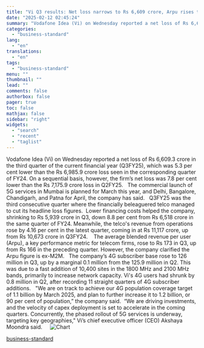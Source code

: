 ```yaml
---
title: "Vi Q3 results: Net loss narrows to Rs 6,609 crore, Arpu rises to Rs 173"
date: "2025-02-12 02:45:24"
summary: "Vodafone Idea (Vi) on Wednesday reported a net loss of Rs 6,609.3 crore in the third quarter of the current financial year (Q3FY25), which was 5.3 per cent lower than the Rs 6,985.9 crore loss seen in the corresponding quarter of FY24. On a sequential basis, however, the firm’s net..."
categories:
  - "business-standard"
lang:
  - "en"
translations:
  - "en"
tags:
  - "business-standard"
menu: ""
thumbnail: ""
lead: ""
comments: false
authorbox: false
pager: true
toc: false
mathjax: false
sidebar: "right"
widgets:
  - "search"
  - "recent"
  - "taglist"
---
```


Vodafone Idea (Vi) on Wednesday reported a net loss of Rs 6,609.3 crore in the third quarter of the current financial year (Q3FY25), which was 5.3 per cent lower than the Rs 6,985.9 crore loss seen in the corresponding quarter of FY24. On a sequential basis, however, the firm’s net loss was 7.8 per cent lower than the Rs 7,175.9 crore loss in Q2FY25.
 
The commercial launch of 5G services in Mumbai is planned for March this year, and Delhi, Bangalore, Chandigarh, and Patna for April, the company has said.
 
Q3FY25 was the third consecutive quarter where the financially beleaguered telco managed to cut its headline loss figures. 
Lower financing costs helped the company, shrinking to Rs 5,939 crore in Q3, down 8.8 per cent from Rs 6,518 crore in the same quarter of FY24. Meanwhile, the telco's revenue from operations rose by 4.16 per cent in the latest quarter, coming in at Rs 11,117 crore, up from Rs 10,673 crore in Q3FY24. 
 
The average blended revenue per user (Arpu), a key performance metric for telecom firms, rose to Rs 173 in Q3, up from Rs 166 in the preceding quarter. However, the company clarified the Arpu figure is ex-M2M.
 
The company’s 4G subscriber base rose to 126 million in Q3, up by a marginal 0.1 million from the 125.9 million in Q2. This was due to a fast addition of 10,400 sites in the 1800 MHz and 2100 MHz bands, primarily to increase network capacity. Vi's 4G users had shrunk by 0.8 million in Q2, after recording 11 straight quarters of 4G subscriber additions.
 
"We are on track to achieve our 4G population coverage target of 1.1 billion by March 2025, and plan to further increase it to 1.2 billion, or 90 per cent of population,” the company said. 
“We are driving investments, and the velocity of capex deployment is set to accelerate in the coming quarters. Concurrently, the phased rollout of 5G services is underway, targeting key geographies," Vi’s chief executive officer (CEO) Akshaya Moondra said.
 
 
![Chart](data:image/gif;base64,R0lGODlhAQABAIAAAAAAAP///yH5BAEAAAAALAAAAAABAAEAAAIBRAA7)![Chart](https://bsmedia.business-standard.com/_media/bs/img/article/2025-02/11/full/1739294165-6006.jpg)

[business-standard](https://www.business-standard.com/companies/results/vi-q3-results-net-loss-narrows-to-rs-6-609-crore-arpu-rises-to-rs-173-125021101938_1.html)
